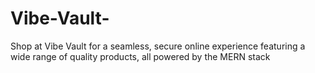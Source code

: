# Vibe-Vault-
Shop at Vibe Vault for a seamless, secure online experience featuring a wide range of quality products, all powered by the MERN stack
